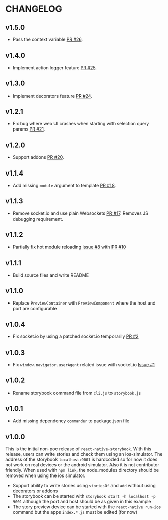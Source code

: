 # CHANGELOG

## v1.5.0

- Pass the context variable [PR #26](https://github.com/kadirahq/react-native-storybook/pull/26).

## v1.4.0

- Implement action logger feature [PR #25](https://github.com/kadirahq/react-native-storybook/pull/25).

## v1.3.0

- Implement decorators feature [PR #24](https://github.com/kadirahq/react-native-storybook/pull/24).

## v1.2.1

- Fix bug where web UI crashes when starting with selection query params [PR #21](https://github.com/kadirahq/react-native-storybook/pull/21).

## v1.2.0

- Support addons [PR #20](https://github.com/kadirahq/react-native-storybook/pull/20).

## v1.1.4

- Add missing `module` argument to template [PR #18](https://github.com/kadirahq/react-native-storybook/pull/18).

## v1.1.3

- Remove socket.io and use plain Websockets [PR #17](https://github.com/kadirahq/react-native-storybook/pull/17). Removes JS debugging requirement.

## v1.1.2

- Partially fix hot module reloading [Issue #8](https://github.com/kadirahq/react-native-storybook/issues/8) with [PR #10](https://github.com/kadirahq/react-native-storybook/pull/10)

## v1.1.1

- Build source files and write README

## v1.1.0

- Replace `PreviewContainer` with `PreviewComponent` where the host and port are configurable

## v1.0.4

- Fix socket.io by using a patched socket.io temporarily [PR #2](https://github.com/kadirahq/react-native-storybook/pull/2)

## v1.0.3

- Fix `window.navigator.userAgent` related issue with socket.io [Issue #1](https://github.com/kadirahq/react-native-storybook/issues/1)

## v1.0.2

- Rename storybook command file from `cli.js` to `storybook.js`

## v1.0.1

- Add missing dependency `commander` to package.json file

## v1.0.0

This is the initial non-poc release of `react-native-storybook`. With this release, users can write stories and check them using an ios-simulator. The address of the storybook `localhost:9001` is hardcoded so for now it does not work on real devices or the android simulator. Also it is not contributor friendly. When used with `npm link`, the node_modules directory should be removed when using the ios simulator.

 - Support ability to write stories using `storiesOf` and `add` without using decorators or addons
 - The storybook can be started with `storybook start -h localhost -p 9001` although the port and host should be as given in this example
 - The story preview device can be started with the `react-native run-ios` command but the apps `index.*.js` must be edited (for now)

